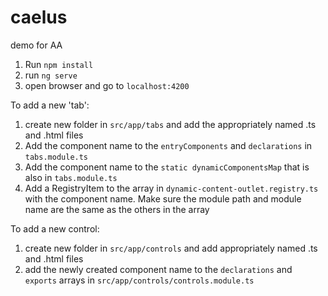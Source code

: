 # caelus
demo for AA
1. Run `npm install`
2. run `ng serve`
3. open browser and go to `localhost:4200`

To add a new 'tab':
1. create new folder in `src/app/tabs` and add the appropriately named .ts and .html files
2. Add the component name to the `entryComponents` and `declarations` in `tabs.module.ts`
3. Add the component name to the `static dynamicComponentsMap` that is also in `tabs.module.ts`
4. Add a RegistryItem to the array in `dynamic-content-outlet.registry.ts` with the component name. Make sure the module path and module name are the same as the others in the array

To add a new control:
1. create new folder in `src/app/controls` and add appropriately named .ts and .html files
2. add the newly created component name to the `declarations` and `exports` arrays in `src/app/controls/controls.module.ts`

